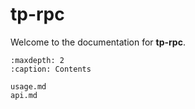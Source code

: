 # tp-rpc

Welcome to the documentation for **tp-rpc**.

```{toctree}
:maxdepth: 2
:caption: Contents

usage.md
api.md